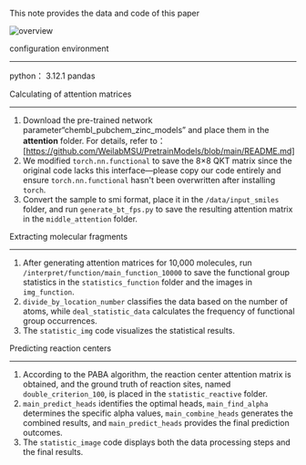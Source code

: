 This note provides the data and code of  this paper

![overview](overview.jpg)

configuration environment

---
python： 3.12.1
pandas





Calculating  of attention matrices

---

1. Download the pre-trained network parameter“chembl_pubchem_zinc_models” and place them in the **attention** folder. For details, refer to：[https://github.com/WeilabMSU/PretrainModels/blob/main/README.md]
2. We modified `torch.nn.functional` to save the 8×8 QKT matrix  since the original code lacks this interface—please copy our code entirely and ensure `torch.nn.functional` hasn't been overwritten after installing `torch`.
3. Convert the sample to smi format, place it in the `/data/input_smiles` folder, and run `generate_bt_fps.py` to save the resulting attention matrix in the `middle_attention` folder.


Extracting molecular fragments

---

1. After generating attention matrices for 10,000 molecules, run `/interpret/function/main_function_10000` to save the functional group statistics in the `statistics_function` folder and the images in `img_function`.
2. `divide_by_location_number` classifies the data based on the number of atoms, while `deal_statistic_data` calculates the frequency of functional group occurrences.
3. The `statistic_img` code visualizes the statistical results.


Predicting  reaction centers

---
1. According to the PABA algorithm, the reaction center attention matrix is obtained, and the ground truth of reaction sites, named `double_criterion_100`, is placed in the `statistic_reactive` folder.
2. `main_predict_heads` identifies the optimal heads, `main_find_alpha` determines the specific alpha values, `main_combine_heads` generates the combined results, and `main_predict_heads` provides the final prediction outcomes.
3. The `statistic_image` code displays both the data processing steps and the final results.






